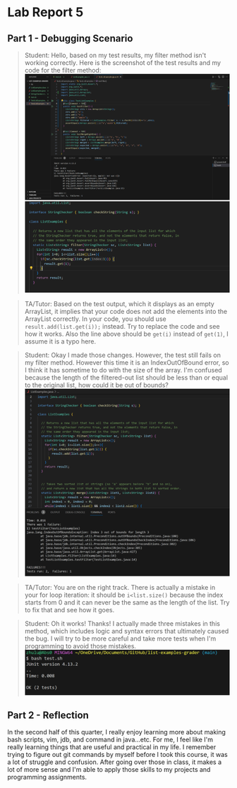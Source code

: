 # Lab Report 5

## Part 1 - Debugging Scenario

> Student: Hello, based on my test results, my filter method isn't working correctly. Here is the screenshot of the test results and my code for the filter method: 
![alt text](image-26.png)
![alt text](image-27.png)

>TA/Tutor: Based on the test output, which it displays as an empty ArrayList, it implies that your code does not add the elements into the ArrayList correctly. In your code, you should use `result.add(list.get(i));` instead. Try to replace the code and see how it works. Also the line above should be `get(i)` instead of `get(1)`, I assume it is a typo here.

>Student: Okay I made those changes. However, the test still fails on my filter method. However this time it is an IndexOutOfBound error, so I think it has sometime to do with the size of the array. I'm confused because the length of the filtered-out list should be less than or equal to the original list, how could it be out of bounds?
![alt text](image-28.png)

>TA/Tutor: You are on the right track. There is actually a mistake in your for loop iteration: it should be `i<list.size()` because the index starts from 0 and it can never be the same as the length of the list. Try to fix that and see how it goes.

>Student: Oh it works! Thanks! I actually made three mistakes in this method, which includes logic and syntax errors that ultimately caused the bug. I will try to be more careful and take more tests when I'm programming to avoid those mistakes.
![alt text](image-29.png)

## Part 2 - Reflection
In the second half of this quarter, I really enjoy learning  more about making bash scripts, vim, jdb, and command in java...etc. For me, I feel like I'm really learning things that are useful and practical in my life. I remember trying to figure out git commands by myself before I took this course, it was a lot of struggle and confusion. After going over those in class, it makes a lot of more sense and I'm able to apply those skills to my projects and programming assignments.
